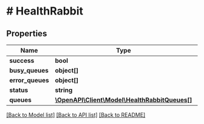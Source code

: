 # # HealthRabbit

## Properties

Name | Type | Description | Notes
------------ | ------------- | ------------- | -------------
**success** | **bool** |  | [optional]
**busy_queues** | **object[]** |  | [optional]
**error_queues** | **object[]** |  | [optional]
**status** | **string** |  | [optional]
**queues** | [**\OpenAPI\Client\Model\HealthRabbitQueues[]**](HealthRabbitQueues.md) |  | [optional]

[[Back to Model list]](../../README.md#models) [[Back to API list]](../../README.md#endpoints) [[Back to README]](../../README.md)
